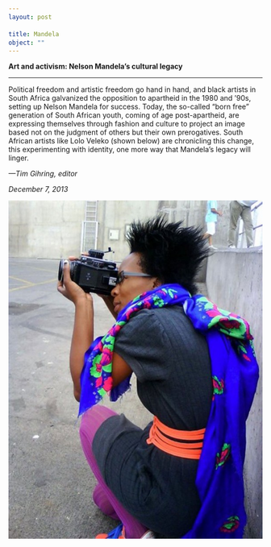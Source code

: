 ```yaml
---
layout: post

title: Mandela
object: ""
---
```

**Art and activism: Nelson Mandela’s cultural legacy**

****

Political freedom and artistic freedom go hand in hand, and black artists in South Africa galvanized the opposition to apartheid in the 1980 and ’90s, setting up Nelson Mandela for success. Today, the so-called “born free” generation of South African youth, coming of age post-apartheid, are expressing themselves through fashion and culture to project an image based not on the judgment of others but their own prerogatives. South African artists like Lolo Veleko (shown below) are chronicling this change, this experimenting with identity, one more way that Mandela’s legacy will linger.

*—Tim Gihring, editor*

*December 7, 2013*



![](../images/13.12.07_Gihring_mandelaEDIT-1.jpeg)
